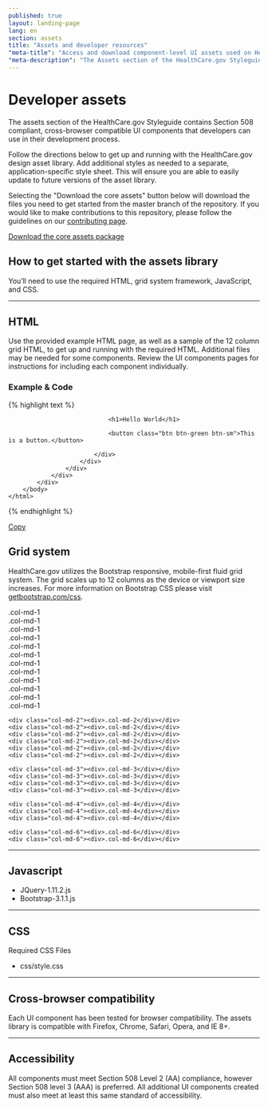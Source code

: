 ```yaml
---
published: true
layout: landing-page
lang: en
section: assets
title: "Assets and developer resources"
"meta-title": "Access and download component-level UI assets used on HealthCare.gov"
"meta-description": "The Assets section of the HealthCare.gov Styleguide contains Section 508 compliant, cross-browser compatible UI components that developers can use in their development process."
---
```


# Developer assets

<div class="intro">
The assets section of the HealthCare.gov Styleguide contains Section 508 compliant, cross-browser compatible UI components that developers can use in their development process.
</div>

<div class="hr"></div>

Follow the directions below to get up and running with the HealthCare.gov design asset library. Add additional styles as needed to a separate, application-specific style sheet. This will ensure you are able to easily update to future versions of the asset library.  

Selecting the "Download the core assets" button below will download the files you need to get started from the master branch of the repository.  If you would like to make contributions to this repository, please follow the guidelines on our  [contributing page](https://github.com/CMSgov/HealthCare.gov-Styleguide/blob/master/CONTRIBUTING.md).

<a href="{{site.baseurl}}/downloads/styleguide.healthcare.gov-assets-components.zip" class="btn btn-green btn-lg btn-success">Download the core assets package </a>

## How to get started with the assets library

You’ll need to use the required HTML, grid system framework, JavaScript, and CSS. 

* * *

## HTML

Use the provided example HTML page, as well as a sample of the 12 column grid HTML, to get up and running with the required HTML. Additional files may be needed for some components. Review the UI components pages for instructions for including each component individually.

<h3 class="label-opensans">Example &amp; Code</h3>

<div class="code-wrapper">
<div id="html-code">
{% highlight text %}
	<html>
		<head>
			<title>Healthcare.gov Example Site</title>
			<link rel="stylesheet" type="text/css" href="css/style.css">
		  	<script src="https://assets.healthcare.gov/resources/libs/jquery/1.11/js/jquery.min.js"></script>
	  		<script src="https://assets.healthcare.gov/resources/libs/bootstrap/3.1.1/js/bootstrap.min.js"></script>
		</head>
		<body id="hc-gov-assets">
				<div class="container">
					<div class="row">
						<div class="col-sm-12">
							<div class="lite-card">
								
								<h1>Hello World</h1>

								<button class="btn btn-green btn-sm">This is a button.</button>

							</div>
						</div>
					</div>
				</div>
			</div>
		</body>
	</html>
{% endhighlight %}
</div>
<a href="javascript:;" class="copy-button" title="Click to copy me." data-clipboard-target="html-code" role="button">Copy</a>
</div>

## Grid system

HealthCare.gov utilizes the Bootstrap responsive, mobile-first fluid grid system. The grid scales up to 12 columns as the device or viewport size increases. For more information on Bootstrap CSS please visit [getbootstrap.com/css](http://getbootstrap.com/css/).

<div aria-hidden="true" class="grid-display clearfix">
	<div class="col-md-1"><div>.col-md-1</div></div>
	<div class="col-md-1"><div>.col-md-1</div></div>
	<div class="col-md-1"><div>.col-md-1</div></div>
	<div class="col-md-1"><div>.col-md-1</div></div>
	<div class="col-md-1"><div>.col-md-1</div></div>
	<div class="col-md-1"><div>.col-md-1</div></div>
	<div class="col-md-1"><div>.col-md-1</div></div>
	<div class="col-md-1"><div>.col-md-1</div></div>
	<div class="col-md-1"><div>.col-md-1</div></div>
	<div class="col-md-1"><div>.col-md-1</div></div>
	<div class="col-md-1"><div>.col-md-1</div></div>
	<div class="col-md-1"><div>.col-md-1</div></div>

	<div class="col-md-2"><div>.col-md-2</div></div>
	<div class="col-md-2"><div>.col-md-2</div></div>
	<div class="col-md-2"><div>.col-md-2</div></div>
	<div class="col-md-2"><div>.col-md-2</div></div>
	<div class="col-md-2"><div>.col-md-2</div></div>
	<div class="col-md-2"><div>.col-md-2</div></div>

	<div class="col-md-3"><div>.col-md-3</div></div>
	<div class="col-md-3"><div>.col-md-3</div></div>
	<div class="col-md-3"><div>.col-md-3</div></div>
	<div class="col-md-3"><div>.col-md-3</div></div>

	<div class="col-md-4"><div>.col-md-4</div></div>
	<div class="col-md-4"><div>.col-md-4</div></div>
	<div class="col-md-4"><div>.col-md-4</div></div>

	<div class="col-md-6"><div>.col-md-6</div></div>
	<div class="col-md-6"><div>.col-md-6</div></div>
</div>

* * *

## Javascript

- JQuery-1.11.2.js
- Bootstrap-3.1.1.js 

* * *

## CSS

Required CSS Files

- css/style.css

* * *

## Cross-browser compatibility

Each  UI component has been tested for browser compatibility. The assets library is compatible with Firefox, Chrome, Safari, Opera, and IE 8+.

* * *

## Accessibility

All components must meet Section 508 Level 2 (AA) compliance, however Section 508 level 3 (AAA) is preferred.  All additional UI components created must also meet at least this same standard of accessibility.
